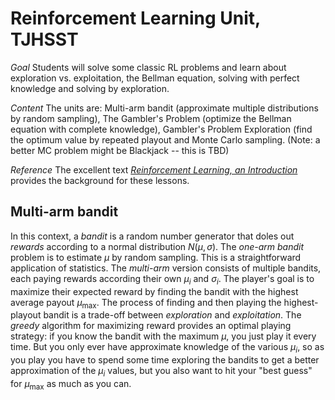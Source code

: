 # Reinforcement Learning Unit, TJHSST

*Goal* Students will solve some classic RL problems and learn about exploration vs. exploitation, the Bellman equation, solving with perfect knowledge and solving by exploration.

*Content* The units are: Multi-arm bandit (approximate multiple distributions by random sampling), The Gambler's Problem (optimize the Bellman equation with complete knowledge), Gambler's Problem Exploration (find the optimum value by repeated playout and Monte Carlo sampling. (Note: a better MC problem might be Blackjack -- this is TBD)

*Reference* The excellent text [*Reinforcement Learning, an Introduction*](http://incompleteideas.net/book/RLbook2020.pdf) provides the background for these lessons.

## Multi-arm bandit

In this context, a *bandit* is a random number generator that doles out *rewards* according to a normal distribution $N(\mu,\sigma)$. The *one-arm bandit* problem is to estimate $\mu$ by random sampling. This is a straightforward application of statistics. The *multi-arm* version consists of multiple bandits, each paying rewards according their own $\mu_i$ and $\sigma_i$. The player's goal is to maximize their expected reward by finding the bandit with the highest average payout $\mu_{\mbox{max}}$. The process of finding and then playing the highest-playout bandit is a trade-off between *exploration* and *exploitation*. The *greedy* algorithm for maximizing reward provides an optimal playing strategy: if you know the bandit with the maximum $\mu$, you just play it every time. But you only ever have approximate knowledge of the various $\mu_i$, so as you play you have to spend some time exploring the bandits to get a better approximation of the $\mu_i$ values, but you also want to hit your "best guess" for $\mu_{\mbox{max}}$ as much as you can.


